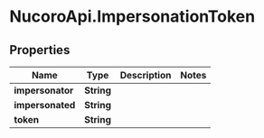 # NucoroApi.ImpersonationToken

## Properties

Name | Type | Description | Notes
------------ | ------------- | ------------- | -------------
**impersonator** | **String** |  | 
**impersonated** | **String** |  | 
**token** | **String** |  | 


